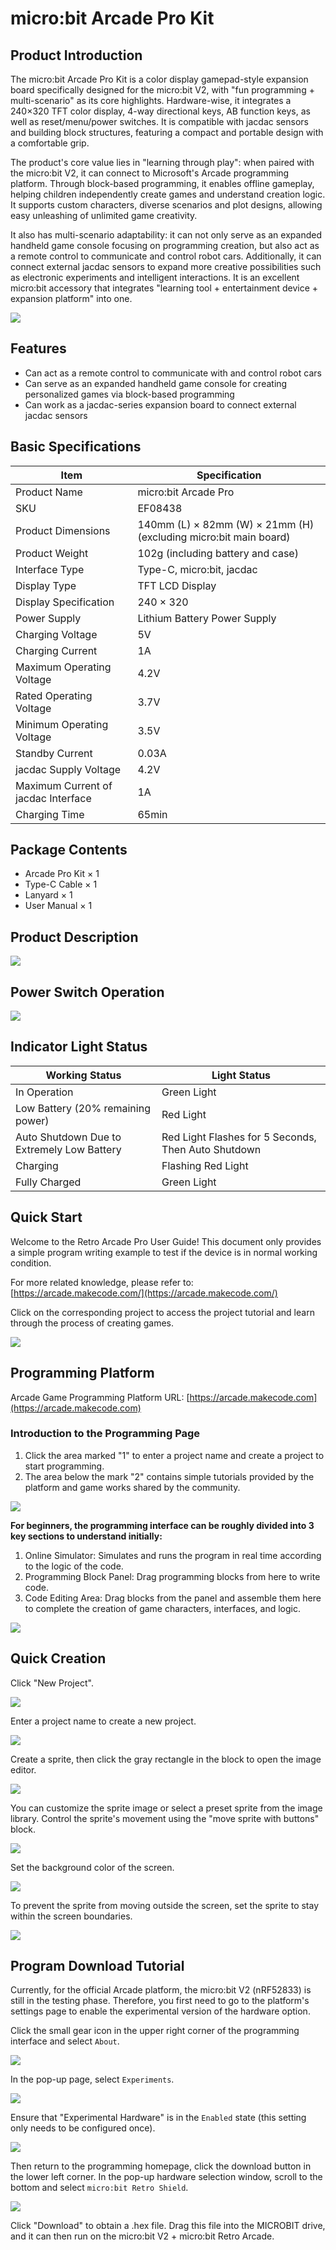 ﻿# micro:bit Arcade Pro Kit

## Product Introduction

The micro:bit Arcade Pro Kit is a color display gamepad-style expansion board specifically designed for the micro:bit V2, with "fun programming + multi-scenario" as its core highlights. Hardware-wise, it integrates a 240×320 TFT color display, 4-way directional keys, AB function keys, as well as reset/menu/power switches. It is compatible with jacdac sensors and building block structures, featuring a compact and portable design with a comfortable grip.

The product's core value lies in "learning through play": when paired with the micro:bit V2, it can connect to Microsoft's Arcade programming platform. Through block-based programming, it enables offline gameplay, helping children independently create games and understand creation logic. It supports custom characters, diverse scenarios and plot designs, allowing easy unleashing of unlimited game creativity.

It also has multi-scenario adaptability: it can not only serve as an expanded handheld game console focusing on programming creation, but also act as a remote control to communicate and control robot cars. Additionally, it can connect external jacdac sensors to expand more creative possibilities such as electronic experiments and intelligent interactions. It is an excellent micro:bit accessory that integrates "learning tool + entertainment device + expansion platform" into one.

![](https://wiki-media-ef.oss-cn-hongkong.aliyuncs.com/docs/microbit/retro-arcade/microbit-arcade-pro-kit/microbit-arcade-pro-kit.png)

## Features
- Can act as a remote control to communicate with and control robot cars
- Can serve as an expanded handheld game console for creating personalized games via block-based programming
- Can work as a jacdac-series expansion board to connect external jacdac sensors

## Basic Specifications

| Item | Specification |
|---|---|
| Product Name | micro:bit Arcade Pro |
| SKU | EF08438 |
| Product Dimensions | 140mm (L) × 82mm (W) × 21mm (H) (excluding micro:bit main board) |
| Product Weight | 102g (including battery and case) |
| Interface Type | Type-C, micro:bit, jacdac |
| Display Type | TFT LCD Display |
| Display Specification | 240 × 320 |
| Power Supply | Lithium Battery Power Supply |
| Charging Voltage | 5V |
| Charging Current | 1A |
| Maximum Operating Voltage | 4.2V |
| Rated Operating Voltage | 3.7V |
| Minimum Operating Voltage | 3.5V |
| Standby Current | 0.03A |
| jacdac Supply Voltage | 4.2V |
| Maximum Current of jacdac Interface | 1A |
| Charging Time | 65min |

## Package Contents
- Arcade Pro Kit × 1
- Type-C Cable × 1
- Lanyard × 1
- User Manual × 1

## Product Description

![](https://wiki-media-ef.oss-cn-hongkong.aliyuncs.com/docs/microbit/retro-arcade/microbit-arcade-pro-kit/microbit-arcade-pro-kit-01.png)

## Power Switch Operation

![](https://wiki-media-ef.oss-cn-hongkong.aliyuncs.com/docs/microbit/retro-arcade/microbit-arcade-pro-kit/microbit-arcade-pro-kit-02.png)

## Indicator Light Status

| Working Status | Light Status |
|---|---|
| In Operation | Green Light |
| Low Battery (20% remaining power) | Red Light |
| Auto Shutdown Due to Extremely Low Battery | Red Light Flashes for 5 Seconds, Then Auto Shutdown |
| Charging | Flashing Red Light |
| Fully Charged | Green Light |

## Quick Start
Welcome to the Retro Arcade Pro User Guide! This document only provides a simple program writing example to test if the device is in normal working condition.

For more related knowledge, please refer to: [https://arcade.makecode.com/](https://arcade.makecode.com/)

Click on the corresponding project to access the project tutorial and learn through the process of creating games.

![](https://wiki-media-ef.oss-cn-hongkong.aliyuncs.com/docs/microbit/expansion-board/microbit-retro-arcade-se/images/microbit-retro-arcade-28.png)

## Programming Platform
Arcade Game Programming Platform URL: [https://arcade.makecode.com](https://arcade.makecode.com)

### Introduction to the Programming Page
1. Click the area marked "1" to enter a project name and create a project to start programming.
2. The area below the mark "2" contains simple tutorials provided by the platform and game works shared by the community.

![](https://wiki-media-ef.oss-cn-hongkong.aliyuncs.com/docs/microbit/expansion-board/microbit-retro-arcade-se/images/microbit-retro-arcade-08.png)

**For beginners, the programming interface can be roughly divided into 3 key sections to understand initially:**
1. Online Simulator: Simulates and runs the program in real time according to the logic of the code.
2. Programming Block Panel: Drag programming blocks from here to write code.
3. Code Editing Area: Drag blocks from the panel and assemble them here to complete the creation of game characters, interfaces, and logic.

![](https://wiki-media-ef.oss-cn-hongkong.aliyuncs.com/docs/microbit/expansion-board/microbit-retro-arcade-se/images/microbit-retro-arcade-09.png)

## Quick Creation
Click "New Project".

![](https://wiki-media-ef.oss-cn-hongkong.aliyuncs.com/docs/microbit/expansion-board/microbit-retro-arcade-se/images/microbit-retro-arcade-10.png)

Enter a project name to create a new project.

![](https://wiki-media-ef.oss-cn-hongkong.aliyuncs.com/docs/microbit/expansion-board/microbit-retro-arcade-se/images/microbit-retro-arcade-11.png)

Create a sprite, then click the gray rectangle in the block to open the image editor.

![](https://wiki-media-ef.oss-cn-hongkong.aliyuncs.com/docs/microbit/expansion-board/microbit-retro-arcade-se/images/microbit-retro-arcade-12.png)

You can customize the sprite image or select a preset sprite from the image library. Control the sprite's movement using the "move sprite with buttons" block.

![](https://wiki-media-ef.oss-cn-hongkong.aliyuncs.com/docs/microbit/expansion-board/microbit-retro-arcade-se/images/microbit-retro-arcade-13.png)

Set the background color of the screen.

![](https://wiki-media-ef.oss-cn-hongkong.aliyuncs.com/docs/microbit/expansion-board/microbit-retro-arcade-se/images/microbit-retro-arcade-14.png)

To prevent the sprite from moving outside the screen, set the sprite to stay within the screen boundaries.

![](https://wiki-media-ef.oss-cn-hongkong.aliyuncs.com/docs/microbit/expansion-board/microbit-retro-arcade-se/images/microbit-retro-arcade-15.png)

## Program Download Tutorial
Currently, for the official Arcade platform, the micro:bit V2 (nRF52833) is still in the testing phase. Therefore, you first need to go to the platform's settings page to enable the experimental version of the hardware option.

Click the small gear icon in the upper right corner of the programming interface and select `About`.

![](https://wiki-media-ef.oss-cn-hongkong.aliyuncs.com/docs/microbit/expansion-board/microbit-retro-arcade-se/images/microbit-retro-arcade-16.png)

In the pop-up page, select `Experiments`.

![](https://wiki-media-ef.oss-cn-hongkong.aliyuncs.com/docs/microbit/expansion-board/microbit-retro-arcade-se/images/microbit-retro-arcade-17.png)

Ensure that "Experimental Hardware" is in the `Enabled` state (this setting only needs to be configured once).

![](https://wiki-media-ef.oss-cn-hongkong.aliyuncs.com/docs/microbit/expansion-board/microbit-retro-arcade-se/images/microbit-retro-arcade-18.png)

Then return to the programming homepage, click the download button in the lower left corner. In the pop-up hardware selection window, scroll to the bottom and select `micro:bit Retro Shield`.

![](https://wiki-media-ef.oss-cn-hongkong.aliyuncs.com/docs/microbit/expansion-board/microbit-retro-arcade-se/images/microbit-retro-arcade-19.png)

Click "Download" to obtain a .hex file. Drag this file into the MICROBIT drive, and it can then run on the micro:bit V2 + micro:bit Retro Arcade.
